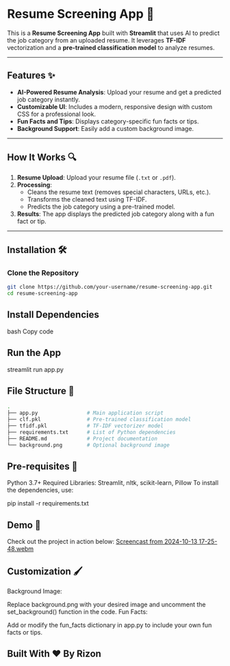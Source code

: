 # Resume Screening App 📄

This is a **Resume Screening App** built with **Streamlit** that uses AI to predict the job category from an uploaded resume. It leverages **TF-IDF** vectorization and a **pre-trained classification model** to analyze resumes.

---

## Features ✨

- **AI-Powered Resume Analysis**: Upload your resume and get a predicted job category instantly.
- **Customizable UI**: Includes a modern, responsive design with custom CSS for a professional look.
- **Fun Facts and Tips**: Displays category-specific fun facts or tips.
- **Background Support**: Easily add a custom background image.

---

## How It Works 🔍

1. **Resume Upload**: Upload your resume file (`.txt` or `.pdf`).
2. **Processing**: 
   - Cleans the resume text (removes special characters, URLs, etc.).
   - Transforms the cleaned text using TF-IDF.
   - Predicts the job category using a pre-trained model.
3. **Results**: The app displays the predicted job category along with a fun fact or tip.

---

## Installation 🛠️

### Clone the Repository
```bash
git clone https://github.com/your-username/resume-screening-app.git
cd resume-screening-app
```
## Install Dependencies
bash
Copy code
## Run the App
streamlit run app.py
## File Structure 📁
```bash
.
├── app.py                # Main application script
├── clf.pkl               # Pre-trained classification model
├── tfidf.pkl             # TF-IDF vectorizer model
├── requirements.txt      # List of Python dependencies
├── README.md             # Project documentation
└── background.png        # Optional background image
```
## Pre-requisites 🧰
Python 3.7+
Required Libraries: Streamlit, nltk, scikit-learn, Pillow
To install the dependencies, use:

pip install -r requirements.txt

## Demo 🎥
Check out the project in action below:
[Screencast from 2024-10-13 17-25-48.webm](https://github.com/user-attachments/assets/a5537248-b66c-4b62-90d8-6b2418eab941)

## Customization 🖌️
Background Image:

Replace background.png with your desired image and uncomment the set_background() function in the code.
Fun Facts:

Add or modify the fun_facts dictionary in app.py to include your own fun facts or tips.
## Built With ❤️ By Rizon

